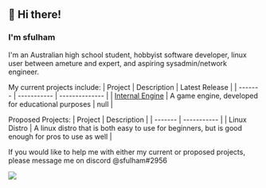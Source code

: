 ## :wave: Hi there!
### I'm sfulham
I'm an Australian high school student, hobbyist software developer, linux user between ameture and expert, and aspiring sysadmin/network engineer.

My current projects include:
| Project | Description | Latest Release |
| ------- | ----------- | -------------- |
| [Internal Engine](https://github.com/InternalStudios/InternalEngine) | A game engine, developed for educational purposes | null |

Proposed Projects:
| Project | Description |
| ------- | ----------- |
| Linux Distro | A linux distro that is both easy to use for beginners, but is good enough for pros to use as well |

If you would like to help me with either my current or proposed projects, please message me on discord @sfulham#2956

<div style="align: center">
  <img src="https://github-readme-stats.vercel.app/api?username=anuraghazra&show_icons=true&theme=omni">
</div>
